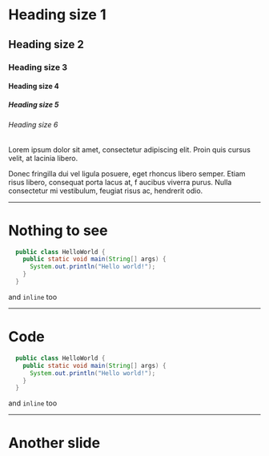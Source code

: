 # Heading size 1
## Heading size 2
### Heading size 3
#### Heading size 4
##### Heading size 5
###### Heading size 6

Lorem ipsum dolor sit amet, consectetur adipiscing elit. Proin quis cursus velit, at lacinia libero. 

Donec fringilla dui vel ligula posuere, eget rhoncus libero semper. Etiam risus libero, consequat porta lacus at, f
aucibus viverra purus. Nulla consectetur mi vestibulum, feugiat risus ac, hendrerit odio.

---

# Nothing to see

```java [1-3]
  public class HelloWorld {
    public static void main(String[] args) {
      System.out.println("Hello world!");
    }
  }
```

and `inline` too

---

<!-- .slide: class="kea-red" -->

# Code

```java [1-3]
  public class HelloWorld {
    public static void main(String[] args) {
      System.out.println("Hello world!");
    }
  }
```

and `inline` too

---

# Another slide

